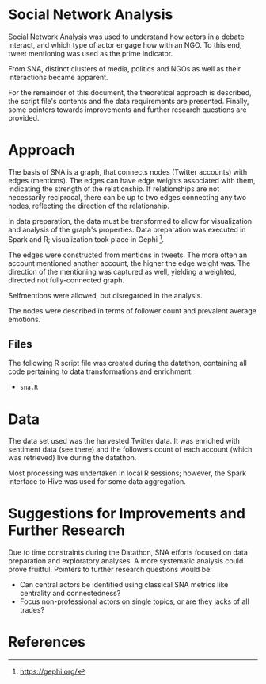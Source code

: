 # Social Network Analysis

Social Network Analysis was used to understand how actors in a debate interact,
and which type of actor engage how with an NGO. To this end, tweet mentioning
was used as the prime indicator.

From SNA, distinct clusters of media, politics and NGOs as well as their
interactions became apparent.

For the remainder of this document, the theoretical approach is described, the
script file's contents and the data requirements are presented. Finally, some
pointers towards improvements and further research questions are provided.


# Approach

The basis of SNA is a graph, that connects nodes (Twitter accounts) with
edges (mentions). The edges can have edge weights associated with them,
indicating the strength of the relationship. If relationships are not
necessarily reciprocal, there can be up to two edges connecting any two nodes,
reflecting the direction of the relationship.

In data preparation, the data must be transformed to allow for visualization and
analysis of the graph's properties. Data preparation was executed in Spark and
R; visualization took place in Gephi [^1].

The edges were constructed from mentions in tweets. The more often an account
mentioned another account, the higher the edge weight was. The direction of the
mentioning was captured as well, yielding a weighted, directed not
fully-connected graph.

Selfmentions were allowed, but disregarded in the analysis.

The nodes were described in terms of follower count and prevalent average
emotions.

## Files

The following R script file was created during the datathon, containing all code
pertaining to data transformations and enrichment:

* `sna.R`

# Data

The data set used was the harvested Twitter data. It was enriched with sentiment
data (see there) and the followers count of each account (which was retrieved)
live during the datathon.

Most processing was undertaken in local R sessions; however, the Spark interface
to Hive was used for some data aggregation.

# Suggestions for Improvements and Further Research

Due to time constraints during the Datathon, SNA efforts focused on data
preparation and exploratory analyses. A more systematic analysis could prove
fruitful. Pointers to further research questions would be:

* Can central actors be identified using classical SNA metrics like centrality
  and connectedness?
* Focus non-professional actors on single topics, or are they jacks of all
  trades?

# References

[^1]: <https://gephi.org/>
